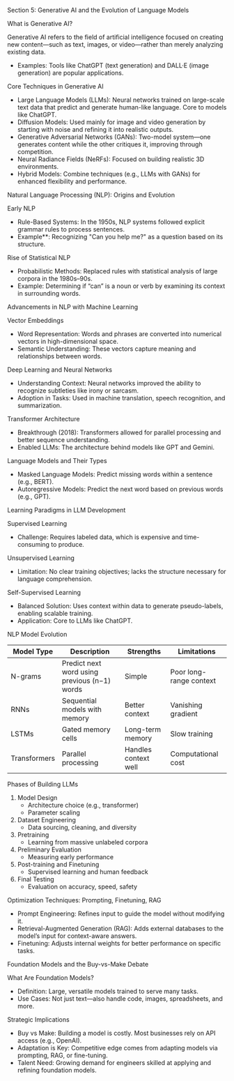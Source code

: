 Section 5: Generative AI and the Evolution of Language Models

What is Generative AI?

Generative AI refers to the field of artificial intelligence focused on creating new content—such as text, images, or video—rather than merely analyzing existing data.

- Examples: Tools like ChatGPT (text generation) and DALL·E (image generation) are popular applications.

Core Techniques in Generative AI

- Large Language Models (LLMs): Neural networks trained on large-scale text data that predict and generate human-like language. Core to models like ChatGPT.
- Diffusion Models: Used mainly for image and video generation by starting with noise and refining it into realistic outputs.
- Generative Adversarial Networks (GANs): Two-model system—one generates content while the other critiques it, improving through competition.
- Neural Radiance Fields (NeRFs): Focused on building realistic 3D environments.
- Hybrid Models: Combine techniques (e.g., LLMs with GANs) for enhanced flexibility and performance.

Natural Language Processing (NLP): Origins and Evolution

Early NLP

- Rule-Based Systems: In the 1950s, NLP systems followed explicit grammar rules to process sentences.
- Example**: Recognizing "Can you help me?" as a question based on its structure.

Rise of Statistical NLP

- Probabilistic Methods: Replaced rules with statistical analysis of large corpora in the 1980s–90s.
- Example: Determining if “can” is a noun or verb by examining its context in surrounding words.

Advancements in NLP with Machine Learning

Vector Embeddings

- Word Representation: Words and phrases are converted into numerical vectors in high-dimensional space.
- Semantic Understanding: These vectors capture meaning and relationships between words.

Deep Learning and Neural Networks

- Understanding Context: Neural networks improved the ability to recognize subtleties like irony or sarcasm.
- Adoption in Tasks: Used in machine translation, speech recognition, and summarization.

Transformer Architecture

- Breakthrough (2018): Transformers allowed for parallel processing and better sequence understanding.
- Enabled LLMs: The architecture behind models like GPT and Gemini.

Language Models and Their Types

- Masked Language Models: Predict missing words within a sentence (e.g., BERT).
- Autoregressive Models: Predict the next word based on previous words (e.g., GPT).

Learning Paradigms in LLM Development

Supervised Learning

- Challenge: Requires labeled data, which is expensive and time-consuming to produce.

Unsupervised Learning

- Limitation: No clear training objectives; lacks the structure necessary for language comprehension.

Self-Supervised Learning

- Balanced Solution: Uses context within data to generate pseudo-labels, enabling scalable training.
- Application: Core to LLMs like ChatGPT.

NLP Model Evolution

| Model Type | Description | Strengths | Limitations |
|------------|-------------|-----------|-------------|
| N-grams | Predict next word using previous (n−1) words | Simple | Poor long-range context |
| RNNs | Sequential models with memory | Better context | Vanishing gradient |
| LSTMs | Gated memory cells | Long-term memory | Slow training |
| Transformers | Parallel processing | Handles context well | Computational cost |

Phases of Building LLMs

1. Model Design
   - Architecture choice (e.g., transformer)
   - Parameter scaling
2. Dataset Engineering
   - Data sourcing, cleaning, and diversity
3. Pretraining
   - Learning from massive unlabeled corpora
4. Preliminary Evaluation
   - Measuring early performance
5. Post-training and Finetuning
   - Supervised learning and human feedback
6. Final Testing
   - Evaluation on accuracy, speed, safety

Optimization Techniques: Prompting, Finetuning, RAG

- Prompt Engineering: Refines input to guide the model without modifying it.
- Retrieval-Augmented Generation (RAG): Adds external databases to the model’s input for context-aware answers.
- Finetuning: Adjusts internal weights for better performance on specific tasks.

Foundation Models and the Buy-vs-Make Debate

What Are Foundation Models?

- Definition: Large, versatile models trained to serve many tasks.
- Use Cases: Not just text—also handle code, images, spreadsheets, and more.

Strategic Implications

- Buy vs Make: Building a model is costly. Most businesses rely on API access (e.g., OpenAI).
- Adaptation is Key: Competitive edge comes from adapting models via prompting, RAG, or fine-tuning.
- Talent Need: Growing demand for engineers skilled at applying and refining foundation models.